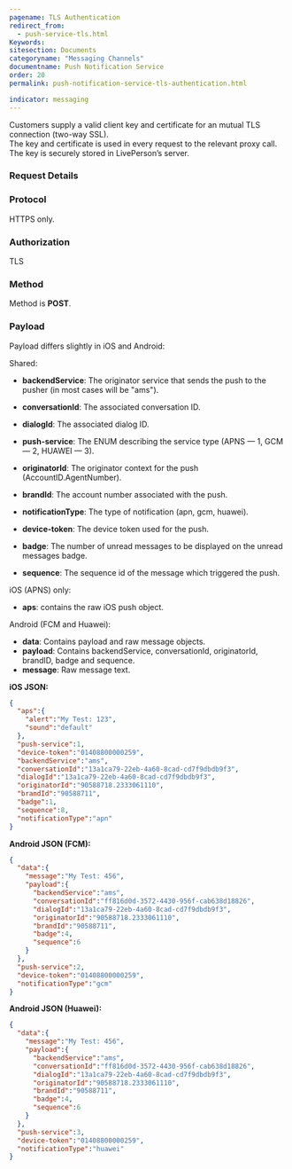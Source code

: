 ```yaml
---
pagename: TLS Authentication
redirect_from:
  - push-service-tls.html
Keywords:
sitesection: Documents
categoryname: "Messaging Channels"
documentname: Push Notification Service
order: 20
permalink: push-notification-service-tls-authentication.html

indicator: messaging
---
```


Customers supply a valid client key and certificate for an mutual TLS connection (two-way SSL).  
The key and certificate is used in every request to the relevant proxy call. The key is securely stored in LivePerson’s server.

### Request Details

### Protocol

HTTPS only.

### Authorization

TLS

### Method

Method is **POST**.

### Payload

Payload differs slightly in iOS and Android:

Shared:

- **backendService**: The originator service that sends the push to the pusher (in most
cases will be "ams").

- **conversationId**: The associated conversation ID.

- **dialogId**: The associated dialog ID.

- **push-service**: The ENUM describing the service type (APNS — 1, GCM — 2, HUAWEI — 3).

- **originatorId**: The originator context for the push (AccountID.AgentNumber).

- **brandId**: The account number associated with the push.

- **notificationType**: The type of notification (apn, gcm, huawei).

- **device-token**: The device token used for the push.

- **badge**: The number of unread messages to be displayed on the unread messages badge.

- **sequence**: The sequence id of the message which triggered the push.

iOS (APNS) only:

- **aps**: contains the raw iOS push object.

Android (FCM and Huawei):

- **data**: Contains payload and raw message objects.
- **payload**: Contains backendService, conversationId, originatorId, brandID, badge and sequence.
- **message**: Raw message text.

**iOS JSON:**
```json
{
  "aps":{
    "alert":"My Test: 123",
    "sound":"default"
  },
  "push-service":1,
  "device-token":"01408800000259",
  "backendService":"ams",
  "conversationId":"13a1ca79-22eb-4a60-8cad-cd7f9dbdb9f3",
  "dialogId":"13a1ca79-22eb-4a60-8cad-cd7f9dbdb9f3",
  "originatorId":"90588718.2333061110",
  "brandId":"90588711",
  "badge":1,
  "sequence":8,
  "notificationType":"apn"
}
```
**Android JSON (FCM):**

```json
{
  "data":{
    "message":"My Test: 456",
    "payload":{
      "backendService":"ams",
      "conversationId":"ff816d0d-3572-4430-956f-cab638d18826",
      "dialogId":"13a1ca79-22eb-4a60-8cad-cd7f9dbdb9f3",
      "originatorId":"90588718.2333061110",
      "brandId":"90588711",
      "badge":4,
      "sequence":6
    }
  },
  "push-service":2,
  "device-token":"01408800000259",
  "notificationType":"gcm"
}
```

**Android JSON (Huawei):**

```json
{
  "data":{
    "message":"My Test: 456",
    "payload":{
      "backendService":"ams",
      "conversationId":"ff816d0d-3572-4430-956f-cab638d18826",
      "dialogId":"13a1ca79-22eb-4a60-8cad-cd7f9dbdb9f3",
      "originatorId":"90588718.2333061110",
      "brandId":"90588711",
      "badge":4,
      "sequence":6
    }
  },
  "push-service":3,
  "device-token":"01408800000259",
  "notificationType":"huawei"
}
```
